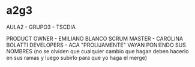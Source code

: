 # a2g3

AULA2 - GRUPO3 - TSCDIA

PRODUCT OWNER - EMILIANO BLANCO
SCRUM MASTER - CAROLINA BOLATTI
DEVELOPERS - ACA "PROLIJAMENTE" VAYAN PONIENDO SUS NOMBRES (no se olviden que cualquier cambio que hagan deben hacerlo en sus ramas y luego subirlo para que yo haga el merge)